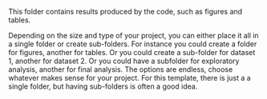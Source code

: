 This folder contains results produced by the code, such as figures and tables.

Depending on the size and type of your project, you can either place it all in a single folder or create sub-folders. For instance you could create a folder for figures, another for tables. Or you could create a sub-folder for dataset 1, another for dataset 2. Or you could have a subfolder for exploratory analysis, another for final analysis. The options are endless, choose whatever makes sense for your project. For this template, there is just a a single folder, but having sub-folders is often a good idea.

